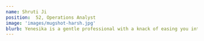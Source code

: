 ```yaml
---
name: Shruti Ji
position:  52, Operations Analyst
image: 'images/mugshot-harsh.jpg'
blurb: Yenesika is a gentle professional with a knack of easing you into creating your own yoga practice. She walks you through the whole practice and creates lessons unique to your requirement. Highly recommend her as your go-to yoga teacher!
---
```

